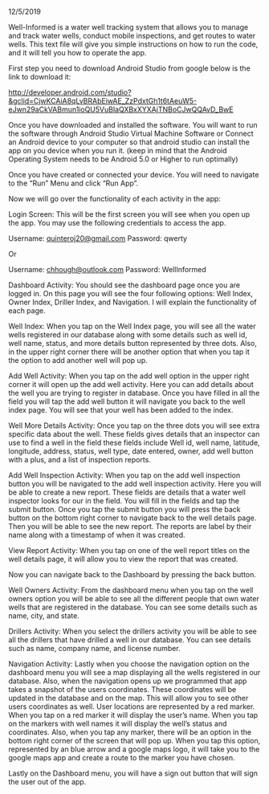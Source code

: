 12/5/2019

Well-Informed is a water well tracking system that allows you to manage and track water wells, conduct mobile inspections, and get routes to water wells. This text file will give you simple instructions on how to run the code, and it will tell you how to operate the app.

First step you need to download Android Studio from google below is the link to download it:

http://developer.android.com/studio?&gclid=CjwKCAiA8qLvBRAbEiwAE_ZzPdxtGh1t6tAeuW5-eJwn29aCkVABmun1ioQU5VuBlaQXBxXYXAjTNBoCJwQQAvD_BwE

Once you have downloaded and installed the software. You will want to run the software through Android Studio Virtual Machine Software or Connect an Android device to your computer so that android studio can install the app on you device when you run it.
(keep in mind that the Android Operating System needs to be Android 5.0 or Higher to run optimally)

Once you have created or connected your device. You will need to navigate to the “Run” Menu and click “Run App”.

Now we will go over the functionality of each activity in the app:

Login Screen:
This will be the first screen you will see when you open up the app. You may use the following credentials to access the app.

Username: quinteroj20@gmail.com
Password: qwerty

Or

Username: chhough@outlook.com
Password: WellInformed

Dashboard Activity:
You should see the dashboard page once you are logged in. On this page you will see the four following options: Well Index, Owner Index, Driller Index, and Navigation. I will explain the functionality of each page.

Well Index:
When you tap on the Well Index page, you will see all the water wells registered in our database along with some details such as well id, well name, status, and more details button represented by three dots. Also, in the upper right corner there will be another option that when you tap it the option to add another well will pop up. 

Add Well Activity:
When you tap on the add well option in the upper right corner it will open up the add well activity. Here you can add details about the well you are trying to register in database. Once you have filled in all the field you will tap the add well button it will navigate you back to the well index page. You will see that your well has been added to the index.

Well More Details Activity:
Once you tap on the three dots you will see extra specific data about the well. These fields gives details that an inspector can use to find a well in the field these fields include Well id, well name, latitude, longitude, address, status, well type, date entered, owner, add well button with a plus, and a list of inspection reports.

Add Well Inspection Activity:
When you tap on the add well inspection button you will be navigated to the add well inspection activity. Here you will be able to create a new report. These fields are details that a water well inspector looks for our in the field. You will fill in the fields and tap the submit button. Once you tap the submit button you will press the back button on the bottom right corner to navigate back to the well details page. Then you will be able to see the new report. The reports are label by their name along with a timestamp of when it was created.

View Report Activity:
When you tap on one of the well report titles on the well details page, it will allow you to view the report that was created.

Now you can navigate back to the Dashboard by pressing the back button.

Well Owners Activity:
From the dashboard menu when you tap on the well owners option you will be able to see all the different people that own water wells that are registered in the database. You can see some details such as name, city, and state.

Drillers Activity:
When you select the drillers activity you will be able to see all the drillers that have drilled a well in our database. You can see details such as name, company name, and license number.

Navigation Activity:
Lastly when you choose the navigation option on the dashboard menu you will see a map displaying all the wells registered in our database. Also, when the navigation opens up we programmed that app takes a snapshot of the users coordinates. These coordinates will be updated in the database and on the map. This will allow you to see other users coordinates as well. User locations are represented by a red marker. When you tap on a red marker it will display the user’s name. When you tap on the markers with well names it will display the well’s status and coordinates. Also, when you tap any marker, there will be an option in the bottom right corner of the screen that will pop up. When you tap this option, represented by an blue arrow and a google maps logo, it will take you to the google maps app and create a route to the marker you have chosen. 

Lastly on the Dashboard menu, you will have a sign out button that will sign the user out of the app.




